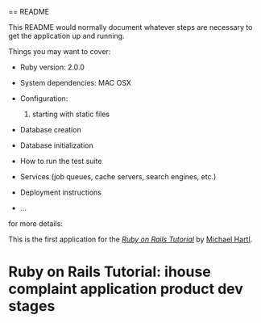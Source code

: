 == README

This README would normally document whatever steps are necessary to get the
application up and running.

Things you may want to cover:

* Ruby version: 2.0.0

* System dependencies: MAC OSX

* Configuration:
	1. starting with static files

* Database creation

* Database initialization

* How to run the test suite

* Services (job queues, cache servers, search engines, etc.)

* Deployment instructions

* ...

for more details:

This is the first application for the
[*Ruby on Rails Tutorial*](http://railstutorial.org/)
by [Michael Hartl](http://michaelhartl.com/).

# Ruby on Rails Tutorial: ihouse complaint application product dev stages

